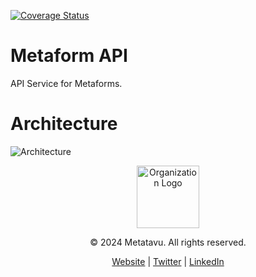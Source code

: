 [![Coverage Status](https://coveralls.io/repos/github/Metatavu/metaform-api/badge.svg)](https://coveralls.io/github/Metatavu/metaform-api)

# Metaform API

API Service for Metaforms.

# Architecture
![Architecture](https://static.metatavu.io/metaform/wiki/architecture-v1.png)
<div id="metatavu-custom-footer"><div align="center">
    <img src="https://metatavu.fi/wp-content/uploads/2024/02/cropped-metatavu-favicon.jpg" alt="Organization Logo" width="100">
    <p>© 2024 Metatavu. All rights reserved.</p>
    <p>
        <a href="https://www.metatavu.fi">Website</a> | 
        <a href="https://twitter.com/metatavu">Twitter</a> | 
        <a href="https://fi.linkedin.com/company/metatavu">LinkedIn</a>
    </p>
</div></div>